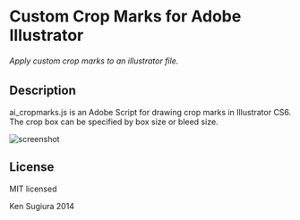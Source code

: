 # Custom Crop Marks for Adobe Illustrator

###### Apply custom crop marks to an illustrator file.


## Description

ai_cropmarks.js is an Adobe Script for drawing crop marks in Illustrator CS6. The crop box can be specified by box size or bleed size.

![screenshot](https://raw.githubusercontent.com/krikienoid/ai-cropmarks/master/screenshot.png "Screenshot")


## License

MIT licensed

Ken Sugiura 2014